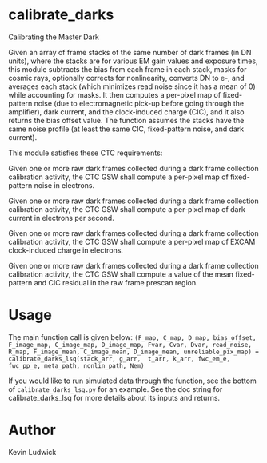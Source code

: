 # calibrate_darks
Calibrating the Master Dark

Given an array of frame stacks of the same number of dark frames (in DN
units), where the stacks are for various EM gain values and exposure times,
this module subtracts the bias from each frame in each stack, masks for
cosmic rays, optionally corrects for nonlinearity, converts DN to e-,
and averages each stack (which minimizes read noise since it has a mean of 0)
while accounting for masks.  It then computes a per-pixel map of fixed-pattern
noise (due to electromagnetic pick-up before going through the amplifier),
dark current, and the clock-induced charge (CIC), and it also returns the
bias offset value.  The function assumes the stacks have the same
noise profile (at least the same CIC, fixed-pattern noise, and dark
current).

This module satisfies these CTC requirements:

Given one or more raw dark frames collected during a dark frame collection
calibration activity, the CTC GSW shall compute a per-pixel map of
fixed-pattern noise in electrons.

Given one or more raw dark frames collected during a dark frame collection
calibration activity, the CTC GSW shall compute a per-pixel map of dark current
in electrons per second.

Given one or more raw dark frames collected during a dark frame collection
calibration activity, the CTC GSW shall compute a per-pixel map of EXCAM
clock-induced charge in electrons.

Given one or more raw dark frames collected during a dark frame collection
calibration activity, the CTC GSW shall compute a value of the mean
fixed-pattern and CIC residual in the raw frame prescan region.

# Usage

The main function call is given below:
`(F_map, C_map, D_map, bias_offset, F_image_map, C_image_map, D_image_map,
    Fvar, Cvar, Dvar, read_noise, R_map, F_image_mean, C_image_mean,
    D_image_mean, unreliable_pix_map) = calibrate_darks_lsq(stack_arr, g_arr, 
    t_arr, k_arr, fwc_em_e, fwc_pp_e, meta_path, nonlin_path, Nem)`

If you would like to run simulated data through the function, see
the bottom of `calibrate_darks_lsq.py` for an example.  See the doc string for
calibrate_darks_lsq for more details about its inputs and returns.

# Author
Kevin Ludwick